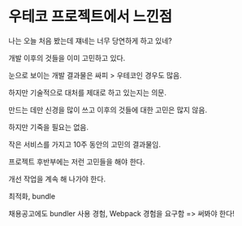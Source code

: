 # 우테코 프로젝트에서 느낀점

나는 오늘 처음 봤는데 쟤네는 너무 당연하게 하고 있네?



개발 이후의 것들을 이미 고민하고 있다.



눈으로 보이는 개발 결과물은 싸피 > 우테코인 경우도 많음.

하지만 기술적으로 대처를 제대로 하고 있는지는 의문.

만드는 데만 신경을 많이 쓰고 이후의 것들에 대한 고민은 많지 않음.



하지만 기죽을 필요는 없음.

작은 서비스를 가지고 10주 동안의 고민의 결과물임.



프로젝트 후반부에는 저런 고민들을 해야 한다.

개선 작업을 계속 해 나가야 한다.

최적화, bundle

채용공고에도 bundler 사용 경험, Webpack 경험을 요구함 => 써봐야 한다!